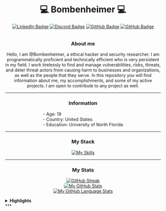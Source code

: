 <div align="center">

  # <div style="text-align: center;">💻 **Bombenheimer** 💻</div>

  [![LinkedIn Badge](https://img.shields.io/badge/LinkedIn-blue?style=for-the-badge&logo=linkedin&logoColor=white)](https://www.linkedin.com/in/bruce-smith-4a4941296/)
  [![Discord Badge](https://img.shields.io/badge/Discord-purple?style=for-the-badge&logo=discord&logoColor=white)](https://discord.com/channels/@arrgs8)
  [![GitHub Badge](https://img.shields.io/badge/GitHub-grey?style=for-the-badge&logo=github&logoColor=white)](https://github.com/Bombenheimer/)
  [![GitHub Badge](https://img.shields.io/badge/Spotify-green?style=for-the-badge&logo=spotify&logoColor=white)](https://open.spotify.com/user/31i7hr5eqfinn6ricygtgsywuthu?si=c36f7c5ad5d34407)
  
  <img src="https://komarev.com/ghpvc/?username=bombenheimer&style=flat-square&color=blue" alt=""/>

  ### About me
  Hello, I am @Bombenheimer, a ethical hacker and security researcher. I am programmatically proficient and technically efficient who is very persistent in my field. I work tirelessly to find and manage vulnerabilities, risks, threats, and deter threat actors from causing harm to businesses and organizations, as well as the people that they serve. In this repository you will find information about me, my accomplishments, and some of my active projects. I am open to contribute to any project as well.

  ***

  ### Information
  
  <div style="text-align: left; display: inline-block;">
    - Age: 19
    </br>
    - Country: United States
    </br>
    - Education: University of North Florida
  </div>

  ***

  ### My Stack
  [![My Skills](https://skillicons.dev/icons?i=python,c,bash,kali,mint,ubuntu,vim,neovim,stackoverflow&theme=dark&perline=3)](https://skillicons.dev)

  ***

  ### My Stats
  [![GitHub Streak](http://github-readme-streak-stats.herokuapp.com?user=bombenheimer&theme=dark&background=000000)](https://git.io/streak-stats)
  <br/>
  [![My GitHub Stats](https://github-readme-stats.vercel.app/api/?username=bombenheimer&count_private=true&theme=tokyonight&showicons=true)]()
  <br/>
  [![My GitHub Language Stats](https://github-readme-stats.vercel.app/api/top-langs/?username=bombenheimer&langs_count=5&theme=tokyonight)]()

</div>

<details>
<summary> <strong>Highlights</strong> </summary>
  <ul>
    <li>Projects:</li>
    <ul>
        <li><strong><a href="https://github.com/Bombenheimer/Aliencrypt">Aliencrypt</a></strong></li>
        <li><strong><a href="https://github.com/Bombenheimer/passgen">passgen</a></strong></li>
      </ul>
    <li>Participated in the 2023 NCAE Cybergames CTF and finished in <strong><a href="https://github.com/Bombenheimer/Bombenheimer/blob/main/Outside%20Experience/Competitions/NCAE-Cybergames-Final.jpg">2nd Place</a></strong></li>
  </ul>
</details>
***
